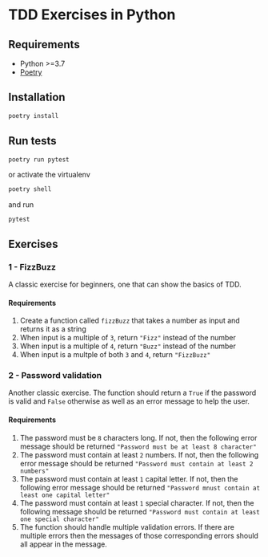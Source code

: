# TDD Exercises in Python

## Requirements

- Python >=3.7
- [Poetry](https://python-poetry.org/)

## Installation

```bash
poetry install
```

## Run tests

```bash
poetry run pytest
```

or activate the virtualenv

```bash
poetry shell
```

and run

```
pytest
```

## Exercises

### 1 - FizzBuzz

A classic exercise for beginners, one that can show the basics of TDD.

#### Requirements

1. Create a function called `fizzBuzz` that takes a number as input and returns it as a string
2. When input is a multiple of `3`, return `"Fizz"` instead of the number
3. When input is a multiple of `4`, return `"Buzz"` instead of the number
4. When input is a multple of both `3` and `4`, return `"FizzBuzz"`

### 2 - Password validation

Another classic exercise. The function should return a `True` if the password is valid and `False` otherwise as well as an error message to help the user.

#### Requirements

1. The password must be `8` characters long. If not, then the following error message should be returned `"Password must be at least 8 character"`
2. The password must contain at least `2` numbers. If not, then the following error message should be returned `"Password must contain at least 2 numbers"`
3. The password must contain at least `1` capital letter. If not, then the following error message should be returned `"Password mnust contain at least one capital letter"`
4. The password must contain at least `1` special character. If not, then the following message should be returned `"Password must contain at least one special character"`
5. The function should handle multiple validation errors. If there are multiple errors then the messages of those corresponding errors should all appear in the message.
